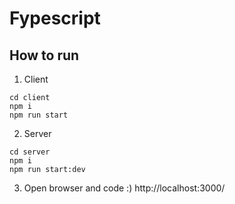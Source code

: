 # Fypescript

## How to run
1. Client
```
cd client
npm i
npm run start
```
2. Server
```
cd server
npm i
npm run start:dev
```
3. Open browser and code :)
http://localhost:3000/
